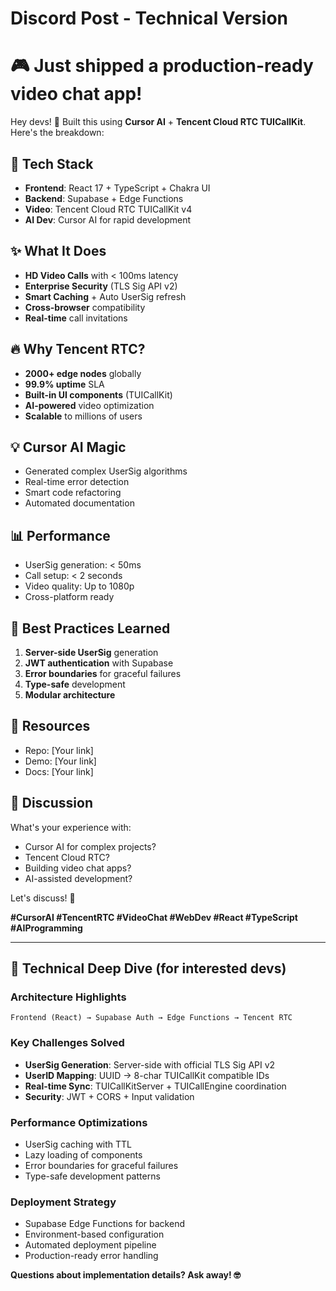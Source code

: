 # Discord Post - Technical Version

# 🎮 **Just shipped a production-ready video chat app!**

Hey devs! 👋 Built this using **Cursor AI** + **Tencent Cloud RTC TUICallKit**. Here's the breakdown:

## 🚀 **Tech Stack**
- **Frontend**: React 17 + TypeScript + Chakra UI
- **Backend**: Supabase + Edge Functions  
- **Video**: Tencent Cloud RTC TUICallKit v4
- **AI Dev**: Cursor AI for rapid development

## ✨ **What It Does**
- **HD Video Calls** with < 100ms latency
- **Enterprise Security** (TLS Sig API v2)
- **Smart Caching** + Auto UserSig refresh
- **Cross-browser** compatibility
- **Real-time** call invitations

## 🔥 **Why Tencent RTC?**
- **2000+ edge nodes** globally
- **99.9% uptime** SLA
- **Built-in UI components** (TUICallKit)
- **AI-powered** video optimization
- **Scalable** to millions of users

## 💡 **Cursor AI Magic**
- Generated complex UserSig algorithms
- Real-time error detection
- Smart code refactoring
- Automated documentation

## 📊 **Performance**
- UserSig generation: < 50ms
- Call setup: < 2 seconds
- Video quality: Up to 1080p
- Cross-platform ready

## 🎯 **Best Practices Learned**
1. **Server-side UserSig** generation
2. **JWT authentication** with Supabase
3. **Error boundaries** for graceful failures
4. **Type-safe** development
5. **Modular architecture**

## 🔗 **Resources**
- Repo: [Your link]
- Demo: [Your link]
- Docs: [Your link]

## 💬 **Discussion**
What's your experience with:
- Cursor AI for complex projects?
- Tencent Cloud RTC?
- Building video chat apps?
- AI-assisted development?

Let's discuss! 🚀

**#CursorAI #TencentRTC #VideoChat #WebDev #React #TypeScript #AIProgramming**

---

## 🚨 **Technical Deep Dive** (for interested devs)

### **Architecture Highlights**
```
Frontend (React) → Supabase Auth → Edge Functions → Tencent RTC
```

### **Key Challenges Solved**
- **UserSig Generation**: Server-side with official TLS Sig API v2
- **UserID Mapping**: UUID → 8-char TUICallKit compatible IDs
- **Real-time Sync**: TUICallKitServer + TUICallEngine coordination
- **Security**: JWT + CORS + Input validation

### **Performance Optimizations**
- UserSig caching with TTL
- Lazy loading of components
- Error boundaries for graceful failures
- Type-safe development patterns

### **Deployment Strategy**
- Supabase Edge Functions for backend
- Environment-based configuration
- Automated deployment pipeline
- Production-ready error handling

**Questions about implementation details? Ask away! 🤓**
